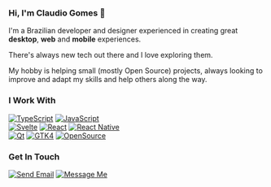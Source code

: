 ### Hi, I'm Claudio Gomes 🤘

I'm a Brazilian developer and designer experienced in creating great **desktop**, **web** and **mobile** experiences. 

There's always new tech out there and I love exploring them.

My hobby is helping small (mostly Open Source) projects, always looking to improve and adapt my skills and help others along the way.

### I Work With
[![TypeScript](https://img.shields.io/badge/TypeScript-blue?style=for-the-badge)](#)
[![JavaScript](https://img.shields.io/badge/JavaScript-ff0?style=for-the-badge)](#)  
[![Svelte](https://img.shields.io/badge/Svelte-FF3E00?style=for-the-badge)](#)
[![React](https://img.shields.io/badge/React-61DAFB?style=for-the-badge)](#)
[![React Native](https://img.shields.io/badge/React_Native-61FBC3?style=for-the-badge)](#)  
[![Qt](https://img.shields.io/badge/Qt-brightgreen?style=for-the-badge)](#)
[![GTK4](https://img.shields.io/badge/GTK4-gray?style=for-the-badge)](#)
[![OpenSource](https://img.shields.io/badge/OpenSource-black?style=for-the-badge)](#)

### Get In Touch
[![Send Email](https://img.shields.io/badge/Send_Email-FFBC58?style=for-the-badge)](mailto:gomes.codes@gmail.com "Send me an email.")
[![Message Me](https://img.shields.io/badge/Message_Me-98FF75?style=for-the-badge)](https://wa.me/+5511998502662 "Message me.")
